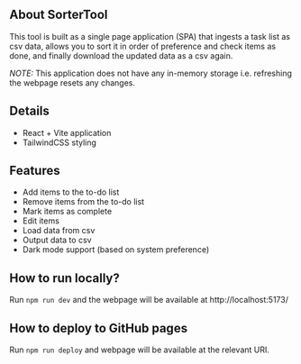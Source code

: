 ## About SorterTool

This tool is built as a single page application (SPA) that ingests a task list as csv data, allows you to sort it in order of preference and check items as done, and finally download the updated data as a csv again.

_NOTE:_ This application does not have any in-memory storage i.e. refreshing the webpage resets any changes.

## Details

* React + Vite application
* TailwindCSS styling

## Features

* Add items to the to-do list
* Remove items from the to-do list
* Mark items as complete
* Edit items
* Load data from csv
* Output data to csv
* Dark mode support (based on system preference)

## How to run locally?

Run `npm run dev` and the webpage will be available at http://localhost:5173/

## How to deploy to GitHub pages

Run `npm run deploy` and webpage will be available at the relevant URI.